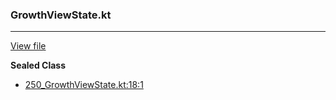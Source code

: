 ### GrowthViewState.kt
---
[View file](files/250_GrowthViewState.kt)

**Sealed Class**

 - [250_GrowthViewState.kt:18:1](files/250_GrowthViewState.kt#L18)
